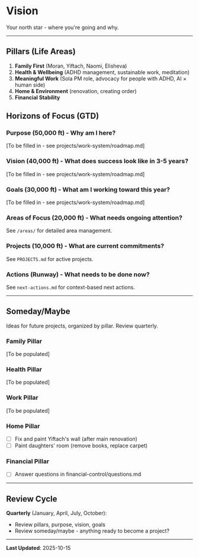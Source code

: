 # Vision

Your north star - where you're going and why.

---

## Pillars (Life Areas)

1. **Family First** (Moran, Yiftach, Naomi, Elisheva)
2. **Health & Wellbeing** (ADHD management, sustainable work, meditation)
3. **Meaningful Work** (Sola PM role, advocacy for people with ADHD, AI × human side)
4. **Home & Environment** (renovation, creating order)
5. **Financial Stability**

## Horizons of Focus (GTD)

### Purpose (50,000 ft) - Why am I here?
[To be filled in - see projects/work-system/roadmap.md]

### Vision (40,000 ft) - What does success look like in 3-5 years?
[To be filled in - see projects/work-system/roadmap.md]

### Goals (30,000 ft) - What am I working toward this year?
[To be filled in - see projects/work-system/roadmap.md]

### Areas of Focus (20,000 ft) - What needs ongoing attention?
See `/areas/` for detailed area management.

### Projects (10,000 ft) - What are current commitments?
See `PROJECTS.md` for active projects.

### Actions (Runway) - What needs to be done now?
See `next-actions.md` for context-based next actions.

---

## Someday/Maybe

Ideas for future projects, organized by pillar. Review quarterly.

### Family Pillar
[To be populated]

### Health Pillar
[To be populated]

### Work Pillar
[To be populated]

### Home Pillar
- [ ] Fix and paint Yiftach's wall (after main renovation)
- [ ] Paint daughters' room (remove books, replace carpet)

### Financial Pillar
- [ ] Answer questions in financial-control/questions.md

---

## Review Cycle

**Quarterly** (January, April, July, October):
- Review pillars, purpose, vision, goals
- Review someday/maybe - anything ready to become a project?

---

**Last Updated**: 2025-10-15
